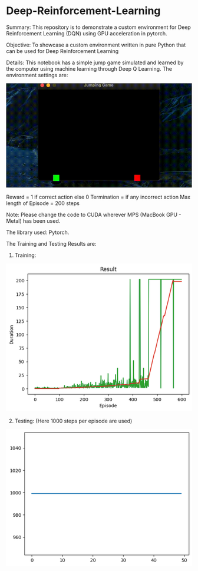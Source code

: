 # Deep-Reinforcement-Learning
Summary: This repository is to demonstrate a custom environment for Deep Reinforcement Learning (DQN) using GPU acceleration in pytorch.

Objective: To showcase a custom environment written in pure Python that can be used for Deep Reinforcement Learning 

Details: This notebook has a simple jump game simulated and learned by the computer using machine learning through Deep Q Learning. The environment settings are:

![](https://github.com/SaratChandraV/Deep-Reinforcement-Learning/blob/main/game_sample.gif)

Reward = 1 if correct action else 0
Termination = if any incorrect action
Max length of Episode = 200 steps

Note: Please change the code to CUDA wherever MPS (MacBook GPU - Metal) has been used.

The library used: Pytorch.

The Training and Testing Results are:

1. Training:

![](https://github.com/SaratChandraV/Deep-Reinforcement-Learning/blob/main/training_output.png)

2. Testing: (Here 1000 steps per episode are used)

![](https://github.com/SaratChandraV/Deep-Reinforcement-Learning/blob/main/testing_ouput.png)
